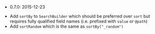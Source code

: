 - 0.7.0: 2015-12-23
 * Add `sortBy` to `SearchBuilder` which should be preferred over `sort` but
   requires fully qualified field names (i.e. prefixed with `value` or `@path`)
 * Add `sortRandom` which is the same as `sortBy("_random")`

